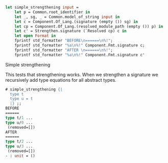 ```ocaml
let simple_strengthening input =
    let p = Common.root_identifier in
    let _, sg, _ = Common.model_of_string input in
    let c = Component.Of_Lang.(signature (empty ()) sg) in
    let cp = Component.Of_Lang.(resolved_module_path (empty ()) p) in
    let c' = Strengthen.signature (`Resolved cp) c in
    let open Format in
    fprintf std_formatter "BEFORE\n======\n%!";
    fprintf std_formatter "%a\n%!" Component.Fmt.signature c;
    fprintf std_formatter "AFTER \n======\n%!";
    fprintf std_formatter "%a\n%!" Component.Fmt.signature c'
```

Simple strengthening

This tests that strengthening works. When we strengthen a signature we recursively add
type equations for all abstract types.

```ocaml
# simple_strengthening {|
  type t
  type u = t
  |} ;;
BEFORE
======
type t/1 ...
type u/0 ...
 (removed=[])
AFTER
======
type t/2 ...
type u/3 ...
 (removed=[])
- : unit = ()
```
